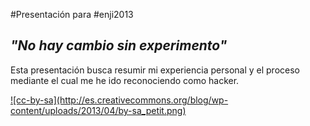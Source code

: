 #Presentación para #enji2013
## <i>"No hay cambio sin experimento"</i>
Esta presentación busca resumir mi experiencia personal y el proceso mediante
el cual me he ido reconociendo como hacker.

<a href="http://creativecommons.org/licenses/by-sa/3.0/deed.es_CO" target="_blank">
![cc-by-sa](http://es.creativecommons.org/blog/wp-content/uploads/2013/04/by-sa_petit.png)
</a>
